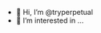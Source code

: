 - 👋 Hi, I’m @tryperpetual
- 👀 I’m interested in ...


<!---
tryperpetual/tryperpetual is a ✨ special ✨ repository because its `README.md` (this file) appears on your GitHub profile.
You can click the Preview link to take a look at your changes.
--->
